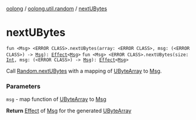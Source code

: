 [oolong](../index.md) / [oolong.util.random](index.md) / [nextUBytes](./next-u-bytes.md)

# nextUBytes

`fun <Msg> <ERROR CLASS>.nextUBytes(array: <ERROR CLASS>, msg: (<ERROR CLASS>) -> `[`Msg`](next-u-bytes.md#Msg)`): `[`Effect`](../oolong/-effect.md)`<`[`Msg`](next-u-bytes.md#Msg)`>`
`fun <Msg> <ERROR CLASS>.nextUBytes(size: `[`Int`](https://kotlinlang.org/api/latest/jvm/stdlib/kotlin/-int/index.html)`, msg: (<ERROR CLASS>) -> `[`Msg`](next-u-bytes.md#Msg)`): `[`Effect`](../oolong/-effect.md)`<`[`Msg`](next-u-bytes.md#Msg)`>`

Call [Random.nextUBytes](#) with a mapping of [UByteArray](#) to [Msg](next-u-bytes.md#Msg).

### Parameters

`msg` - map function of [UByteArray](#) to [Msg](next-u-bytes.md#Msg)

**Return**
[Effect](../oolong/-effect.md) of [Msg](next-u-bytes.md#Msg) for the generated [UByteArray](#)

